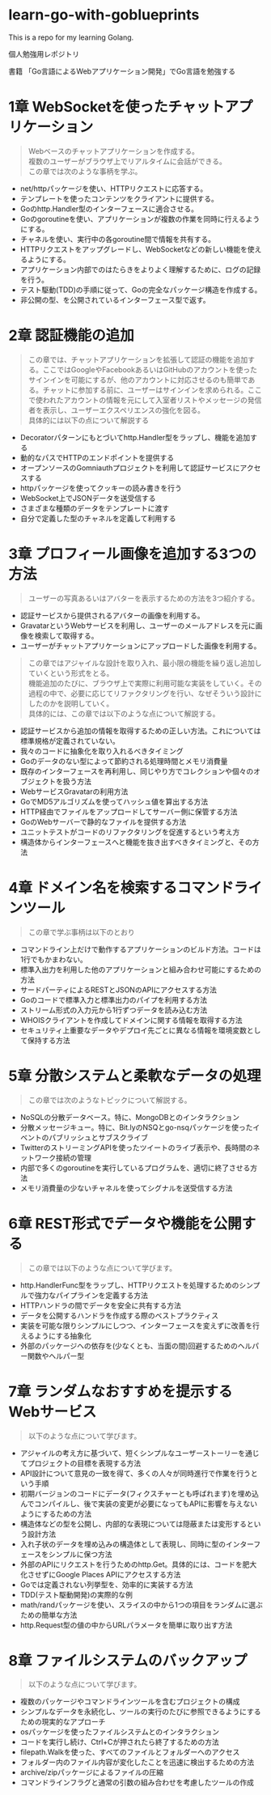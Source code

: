 # learn-go-with-goblueprints

This is a repo for my learning Golang.

個人勉強用レポジトリ

書籍 「Go言語によるWebアプリケーション開発」でGo言語を勉強する


# 1章 WebSocketを使ったチャットアプリケーション

> Webベースのチャットアプリケーションを作成する。  
> 複数のユーザーがブラウザ上でリアルタイムに会話ができる。  
> この章では次のような事柄を学ぶ。

* net/httpパッケージを使い、HTTPリクエストに応答する。
* テンプレートを使ったコンテンツをクライアントに提供する。
* Goのhttp.Handler型のインターフェースに適合させる。
* Goのgoroutineを使い、アプリケーションが複数の作業を同時に行えるようにする。
* チャネルを使い、実行中の各goroutine間で情報を共有する。
* HTTPリクエストをアップグレードし、WebSocketなどの新しい機能を使えるようにする。
* アプリケーション内部でのはたらきをよりよく理解するために、ログの記録を行う。
* テスト駆動(TDD)の手順に従って、Goの完全なパッケージ構造を作成する。
* 非公開の型、を公開されているインターフェース型で返す。

# 2章 認証機能の追加

> この章では、チャットアプリケーションを拡張して認証の機能を追加する。ここではGoogleやFacebookあるいはGitHubのアカウントを使ったサインインを可能にするが、他のアカウントに対応させるのも簡単である。チャットに参加する前に、ユーザーはサインインを求められる。ここで使われたアカウントの情報を元にして入室者リストやメッセージの発信者を表示し、ユーザーエクスペリエンスの強化を図る。  
> 具体的には以下の点について解説する

* Decoratorパターンにもとづいてhttp.Handler型をラップし、機能を追加する
* 動的なパスでHTTPのエンドポイントを提供する
* オープンソースのGomniauthプロジェクトを利用して認証サービスにアクセスする
* httpパッケージを使ってクッキーの読み書きを行う
* WebSocket上でJSONデータを送受信する
* さまざまな種類のデータをテンプレートに渡す
* 自分で定義した型のチャネルを定義して利用する

# 3章 プロフィール画像を追加する3つの方法

> ユーザーの写真あるいはアバターを表示するための方法を3つ紹介する。

* 認証サービスから提供されるアバターの画像を利用する。
* GravatarというWebサービスを利用し、ユーザーのメールアドレスを元に画像を検索して取得する。
* ユーザーがチャットアプリケーションにアップロードした画像を利用する。

> この章ではアジャイルな設計を取り入れ、最小限の機能を繰り返し追加していくという形式をとる。  
> 機能追加のたびに、ブラウザ上で実際に利用可能な実装をしていく。その過程の中で、必要に応じてリファクタリングを行い、なぜそういう設計にしたのかを説明していく。  
> 具体的には、この章では以下のような点について解説する。

* 認証サービスから追加の情報を取得するための正しい方法。これについては標準規格が定義されていない。
* 我々のコードに抽象化を取り入れるべきタイミング
* Goのデータのない型によって節約される処理時間とメモリ消費量
* 既存のインターフェースを再利用し、同じやり方でコレクションや個々のオブジェクトを扱う方法
* WebサービスGravatarの利用方法
* GoでMD5アルゴリズムを使ってハッシュ値を算出する方法
* HTTP経由でファイルをアップロードしてサーバー側に保管する方法
* GoのWebサーバーで静的なファイルを提供する方法
* ユニットテストがコードのリファクタリングを促進するという考え方
* 構造体からインターフェースへと機能を抜き出すべきタイミングと、その方法

# 4章 ドメイン名を検索するコマンドラインツール

> この章で学ぶ事柄は以下のとおり

* コマンドライン上だけで動作するアプリケーションのビルド方法。コードは1行でもかまわない。
* 標準入出力を利用した他のアプリケーションと組み合わせ可能にするための方法
* サードパーティによるRESTとJSONのAPIにアクセスする方法
* Goのコードで標準入力と標準出力のパイプを利用する方法
* ストリーム形式の入力元から1行ずつデータを読み込む方法
* WHOISクライアントを作成してドメインに関する情報を取得する方法
* セキュリティ上重要なデータやデプロイ先ごとに異なる情報を環境変数として保持する方法

# 5章 分散システムと柔軟なデータの処理

> この章では次のようなトピックについて解説する。

* NoSQLの分散データベース。特に、MongoDBとのインタラクション
* 分散メッセージキュー。特に、Bit.lyのNSQとgo-nsqパッケージを使ったイベントのパブリッシュとサブスクライブ
* TwitterのストリーミングAPIを使ったツイートのライブ表示や、長時間のネットワーク接続の管理
* 内部で多くのgoroutineを実行しているプログラムを、適切に終了させる方法
* メモリ消費量の少ないチャネルを使ってシグナルを送受信する方法

# 6章 REST形式でデータや機能を公開する

> この章では以下のような点について学びます。

* http.HandlerFunc型をラップし、HTTPリクエストを処理するためのシンプルで強力なパイプラインを定義する方法
* HTTPハンドラの間でデータを安全に共有する方法
* データを公開するハンドラを作成する際のベストプラクティス
* 実装を可能な限りシンプルにしつつ、インターフェースを変えずに改善を行えるようにする抽象化
* 外部のパッケージへの依存を(少なくとも、当面の間)回避するためのヘルパー関数やヘルパー型

# 7章 ランダムなおすすめを提示するWebサービス

> 以下のような点について学びます。

* アジャイルの考え方に基づいて、短くシンプルなユーザーストーリーを通じてプロジェクトの目標を表現する方法
* API設計について意見の一致を得て、多くの人々が同時進行で作業を行うという手順
* 初期バージョンのコードにデータ(フィクスチャーとも呼ばれます)を埋め込んでコンパイルし、後で実装の変更が必要になってもAPIに影響を与えないようにするための方法
* 構造体などの型を公開し、内部的な表現については隠蔽または変形するという設計方法
* 入れ子状のデータを埋め込みの構造体として表現し、同時に型のインターフェースをシンプルに保つ方法
* 外部のAPIにリクエストを行うためのhttp.Get。具体的には、コードを肥大化させずにGoogle Places APIにアクセスする方法
* Goでは定義されない列挙型を、効率的に実装する方法
* TDD(テスト駆動開発)の実際的な例
* math/randパッケージを使い、スライスの中から1つの項目をランダムに選ぶための簡単な方法
* http.Request型の値の中からURLパラメータを簡単に取り出す方法

# 8章 ファイルシステムのバックアップ

> 以下のような点について学びます。

* 複数のパッケージやコマンドラインツールを含むプロジェクトの構成
* シンプルなデータを永続化し、ツールの実行のたびに参照できるようにするための現実的なアプローチ
* osパッケージを使ったファイルシステムとのインタラクション
* コードを実行し続け、Ctrl+Cが押されたら終了するための方法
* filepath.Walkを使った、すべてのファイルとフォルダーへのアクセス
* フォルダー内のファイル内容が変化したことを迅速に検出するための方法
* archive/zipパッケージによるファイルの圧縮
* コマンドラインフラグと通常の引数の組み合わせを考慮したツールの作成
